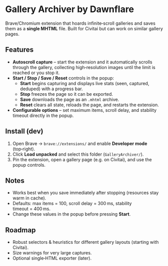 # Gallery Archiver by Dawnflare

Brave/Chromium extension that hoards infinite‑scroll galleries and saves them as a **single MHTML** file. Built for Civitai but can work on similar gallery pages.

## Features
- **Autoscroll capture** – start the extension and it automatically scrolls through the gallery, collecting high‑resolution images until the limit is reached or you stop it.
- **Start / Stop / Save / Reset** controls in the popup:
  - **Start** begins capturing and displays live stats (seen, captured, deduped) with a progress bar.
  - **Stop** freezes the page so it can be exported.
  - **Save** downloads the page as an `.mhtml` archive.
  - **Reset** clears all state, reloads the page, and restarts the extension.
- **Configurable options** – set maximum items, scroll delay, and stability timeout directly in the popup.

## Install (dev)
1. Open Brave → `brave://extensions/` and enable **Developer mode** (top‑right).
2. Click **Load unpacked** and select this folder (`GalleryArchiver/`).
3. Pin the extension, open a gallery page (e.g. on Civitai), and use the popup controls.

## Notes
- Works best when you save immediately after stopping (resources stay warm in cache).
- Defaults: max items = 100, scroll delay = 300 ms, stability timeout = 400 ms.
- Change these values in the popup before pressing **Start**.

## Roadmap
- Robust selectors & heuristics for different gallery layouts (starting with Civitai).
- Size warnings for very large captures.
- Optional single‑HTML exporter (later).
